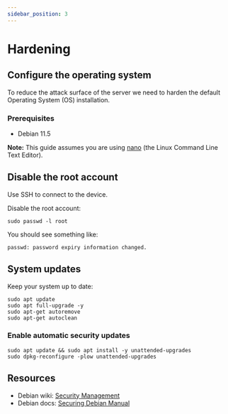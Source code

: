 ```yaml
---
sidebar_position: 3
---
```


# Hardening

## Configure the operating system

To reduce the attack surface of the server we need to harden the default Operating System (OS) installation.

### Prerequisites

- Debian 11.5

**Note:** This guide assumes you are using <a href="https://www.nano-editor.org/" target="_blank">nano</a> (the Linux Command Line Text Editor).

## Disable the root account

Use SSH to connect to the device.

Disable the root account:

```
sudo passwd -l root
```

You should see something like:

```
passwd: password expiry information changed.
```

## System updates

Keep your system up to date:

```
sudo apt update
sudo apt full-upgrade -y
sudo apt-get autoremove
sudo apt-get autoclean
```

### Enable automatic security updates

```
sudo apt update && sudo apt install -y unattended-upgrades
sudo dpkg-reconfigure -plow unattended-upgrades
```

##  Resources
* Debian wiki: [Security Management](https://wiki.debian.org/SecurityManagement)
* Debian docs: [Securing Debian Manual](https://www.debian.org/doc/manuals/securing-debian-manual/index.en.html)